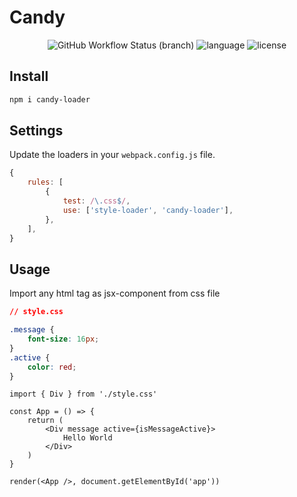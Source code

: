 # Candy

<div align="center">
<img src="https://img.shields.io/github/workflow/status/iminside/candy-loader/Node.js%20CI/master" alt="GitHub Workflow Status (branch)" /> 
<img src="https://img.shields.io/github/languages/top/iminside/candy-loader" alt="language" />
<img src="https://img.shields.io/npm/l/candy-loader" alt="license" />  
</div>

## Install

```bash
npm i candy-loader
```

## Settings

Update the loaders in your `webpack.config.js` file.

```js
{
    rules: [
        {
            test: /\.css$/,
            use: ['style-loader', 'candy-loader'],
        },
    ],
}
```

## Usage

Import any html tag as jsx-component from css file

```css
// style.css

.message {
    font-size: 16px;
}
.active {
    color: red;
}
```

```tsx
import { Div } from './style.css'

const App = () => {
    return (
        <Div message active={isMessageActive}>
            Hello World
        </Div>
    )
}

render(<App />, document.getElementById('app'))
```
